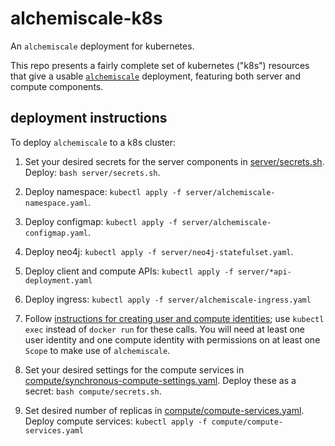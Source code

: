 # alchemiscale-k8s
An `alchemiscale` deployment for kubernetes.

This repo presents a fairly complete set of kubernetes ("k8s") resources that give a usable [`alchemiscale`](https://github.com/openforcefield/alchemiscale) deployment, featuring both server and compute components.

## deployment instructions

To deploy `alchemiscale` to a k8s cluster:

1. Set your desired secrets for the server components in [server/secrets.sh](server/secrets.sh).
   Deploy: `bash server/secrets.sh`.

2. Deploy namespace: `kubectl apply -f server/alchemiscale-namespace.yaml`.

3. Deploy configmap: `kubectl apply -f server/alchemiscale-configmap.yaml`.

4. Deploy neo4j: `kubectl apply -f server/neo4j-statefulset.yaml`.

5. Deploy client and compute APIs: `kubectl apply -f server/*api-deployment.yaml`

6. Deploy ingress: `kubectl apply -f server/alchemiscale-ingress.yaml`

7. Follow [instructions for creating user and compute identities](https://docs.alchemiscale.org/en/latest/operations.html#add-users); use `kubectl exec` instead of `docker run` for these calls.
You will need at least one user identity and one compute identity with permissions on at least one ``Scope`` to make use of ``alchemiscale``.

8. Set your desired settings for the compute services in [compute/synchronous-compute-settings.yaml](compute/synchronous-compute-settings.yaml).
   Deploy these as a secret: `bash compute/secrets.sh`.

9. Set desired number of replicas in [compute/compute-services.yaml](compute/compute-services.yaml).
   Deploy compute services: `kubectl apply -f compute/compute-services.yaml`
